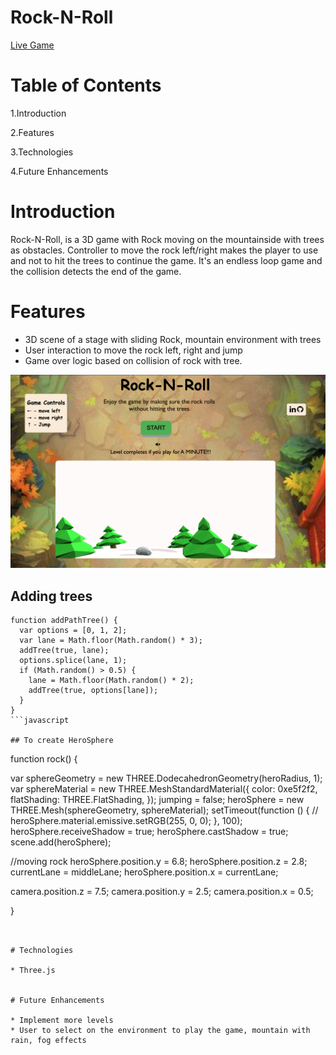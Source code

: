 # Rock-N-Roll

[Live Game](https://knandhu.github.io/dist/)

# Table of Contents

  1.Introduction
  
  2.Features
  
  3.Technologies

  4.Future Enhancements

# Introduction
  
   Rock-N-Roll, is a 3D game with Rock moving on the mountainside with trees as obstacles. 
Controller to move the rock left/right makes the player to use and not to hit the trees to continue the game. It's an endless loop game and the collision detects the end of the game.

  
# Features

* 3D scene of a stage with sliding Rock, mountain environment with trees
* User interaction to move the rock left, right and jump
* Game over logic based on collision of rock with tree.


 ![gamePlay](./readme/rock_roll.png)
 
## Adding trees

```
function addPathTree() {
  var options = [0, 1, 2];
  var lane = Math.floor(Math.random() * 3);
  addTree(true, lane);
  options.splice(lane, 1);
  if (Math.random() > 0.5) {
    lane = Math.floor(Math.random() * 2);
    addTree(true, options[lane]);
  }
}
```javascript

## To create HeroSphere

```
function rock() {

  var sphereGeometry = new THREE.DodecahedronGeometry(heroRadius, 1);
  var sphereMaterial = new THREE.MeshStandardMaterial({
    color: 0xe5f2f2,
    flatShading: THREE.FlatShading,
  });
  jumping = false;
  heroSphere = new THREE.Mesh(sphereGeometry, sphereMaterial);
  setTimeout(function () {
    // heroSphere.material.emissive.setRGB(255, 0, 0);
  }, 100);
  heroSphere.receiveShadow = true;
  heroSphere.castShadow = true;
  scene.add(heroSphere);

  //moving rock
  heroSphere.position.y = 6.8;
  heroSphere.position.z = 2.8;
  currentLane = middleLane;
  heroSphere.position.x = currentLane;

  camera.position.z = 7.5;
  camera.position.y = 2.5;
  camera.position.x = 0.5;
  
}
```

  
# Technologies

* Three.js


# Future Enhancements

* Implement more levels
* User to select on the environment to play the game, mountain with rain, fog effects



